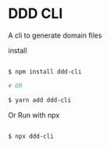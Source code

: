 # DDD CLI

A cli to generate domain files

install 

```sh

$ npm install ddd-cli

# OR

$ yarn add ddd-cli

```

Or Run with npx

```sh

$ npx ddd-cli

```

